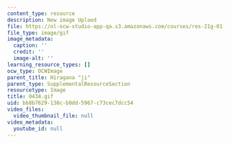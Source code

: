 ```yaml
---
content_type: resource
description: New image Uplaod
file: https://ol-ocw-studio-app-qa.s3.amazonaws.com/courses/res-21g-01-kana-spring-2010/bb8b7629138cb0dd5967c73cec7dcc54_0434.gif
file_type: image/gif
image_metadata:
  caption: ''
  credit: ''
  image-alt: ''
learning_resource_types: []
ocw_type: OCWImage
parent_title: Hiragana "ji"
parent_type: SupplementalResourceSection
resourcetype: Image
title: 0434.gif
uid: bb8b7629-138c-b0dd-5967-c73cec7dcc54
video_files:
  video_thumbnail_file: null
video_metadata:
  youtube_id: null
---
```

